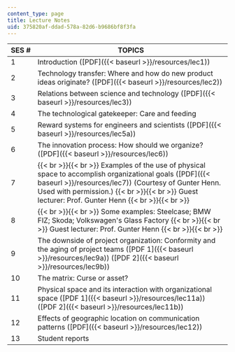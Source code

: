 ```yaml
---
content_type: page
title: Lecture Notes
uid: 375820af-ddad-578a-82d6-b9686bf8f3fa
---
```


| SES # | TOPICS |
| --- | --- |
| 1 | Introduction ([PDF]({{< baseurl >}}/resources/lec1)) |
| 2 | Technology transfer: Where and how do new product ideas originate? ([PDF]({{< baseurl >}}/resources/lec2)) |
| 3 | Relations between science and technology ([PDF]({{< baseurl >}}/resources/lec3)) |
| 4 | The technological gatekeeper: Care and feeding |
| 5 | Reward systems for engineers and scientists ([PDF]({{< baseurl >}}/resources/lec5a)) |
| 6 | The innovation process: How should we organize? ([PDF]({{< baseurl >}}/resources/lec6)) |
| 7 |  {{< br >}}{{< br >}} Examples of the use of physical space to accomplish organizational goals ([PDF]({{< baseurl >}}/resources/lec7)) (Courtesy of Gunter Henn. Used with permission.) {{< br >}}{{< br >}} Guest lecturer: Prof. Gunter Henn {{< br >}}{{< br >}}  |
| 8 |  {{< br >}}{{< br >}} Some examples: Steelcase; BMW FIZ; Skoda; Volkswagen's Glass Factory {{< br >}}{{< br >}} Guest lecturer: Prof. Gunter Henn {{< br >}}{{< br >}}  |
| 9 | The downside of project organization: Conformity and the aging of project teams ([PDF 1]({{< baseurl >}}/resources/lec9a)) ([PDF 2]({{< baseurl >}}/resources/lec9b)) |
| 10 | The matrix: Curse or asset? |
| 11 | Physical space and its interaction with organizational space ([PDF 1]({{< baseurl >}}/resources/lec11a)) ([PDF 2]({{< baseurl >}}/resources/lec11b)) |
| 12 | Effects of geographic location on communication patterns ([PDF]({{< baseurl >}}/resources/lec12)) |
| 13 | Student reports